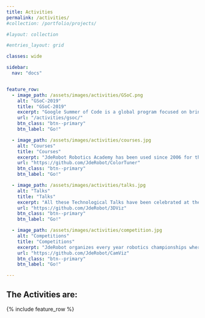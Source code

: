 ```yaml
---
title: Activities
permalink: /activities/
#collection: /portfolio/projects/

#layout: collection

#entries_layout: grid

classes: wide

sidebar:
  nav: "docs"


feature_row:
  - image_path: /assets/images/activities/GSoC.png
    alt: "GSoC-2019"
    title: "GSoC-2019"
    excerpt: "Google Summer of Code is a global program focused on bringing more student developers into open source software development."
    url: "/activities/gsoc/"
    btn_class: "btn--primary"
    btn_label: "Go!"

  - image_path: /assets/images/activities/courses.jpg
    alt: "Courses"
    title: "Courses"
    excerpt: "JdeRobot Robotics Academy has been used since 2006 for the teaching of robotics in various courses, both undergraduate and master."
    url: "https://github.com/JdeRobot/ColorTuner"
    btn_class: "btn--primary"
    btn_label: "Go!"

  - image_path: /assets/images/activities/talks.jpg
    alt: "Talks"
    title: "Talks"
    excerpt: "All these Technological Talks have been celebrated at the Universidad Rey Juan Carlos in the last years, fostered by the JdeRobot Foundation."
    url: "https://github.com/JdeRobot/3DViz"
    btn_class: "btn--primary"
    btn_label: "Go!"

  - image_path: /assets/images/activities/competition.jpg
    alt: "Competitions"
    title: "Competitions"
    excerpt: "JdeRobot organizes every year robotics championships where you will have to demonstrate your skills as a programmer."
    url: "https://github.com/JdeRobot/CamViz"
    btn_class: "btn--primary"
    btn_label: "Go!" 

---
```


## The Activities are:


{% include feature_row %}
